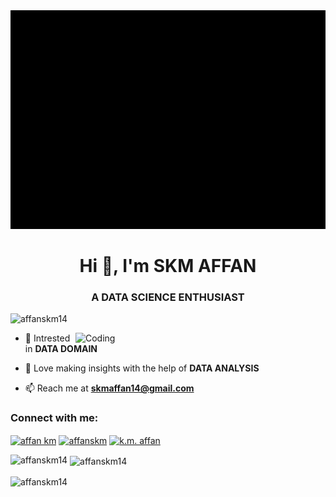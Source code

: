 

<img src="profile.gif" class="centerImage" width="600" height="350">

<h1 align="center">Hi 👋, I'm SKM AFFAN</h1>
<h3 align="center">A DATA SCIENCE ENTHUSIAST</h3>

<p align="left"> <img src="https://komarev.com/ghpvc/?username=affanskm14&label=Profile%20views&color=0e75b6&style=flat" alt="affanskm14" /> </p>

<img align="right" alt="Coding" width="400" src="https://indoanalytica.com/static/images/data-science-2.gif">


- 👯 Intrested in **DATA DOMAIN**

- 🌱 Love making insights with the help of **DATA ANALYSIS**

- 📫 Reach me at **skmaffan14@gmail.com**

<h3 align="left">Connect with me:</h3>
<p align="left">
<a href="https://linkedin.com/in/affankm" target="blank"><img align="center" src="https://raw.githubusercontent.com/rahuldkjain/github-profile-readme-generator/master/src/images/icons/Social/linked-in-alt.svg" alt="affan km" height="30" width="40" /></a>
<a href="https://kaggle.com/affanskm" target="blank"><img align="center" src="https://raw.githubusercontent.com/rahuldkjain/github-profile-readme-generator/master/src/images/icons/Social/kaggle.svg" alt="affanskm" height="30" width="40" /></a>
<a href="https://instagram.com/k.m. affan" target="blank"><img align="center" src="https://raw.githubusercontent.com/rahuldkjain/github-profile-readme-generator/master/src/images/icons/Social/instagram.svg" alt="k.m. affan" height="30" width="40" /></a>
</p>

<p><img align="left" src="https://github-readme-stats.vercel.app/api/top-langs?username=affanskm14&show_icons=true&locale=en&layout=compact" alt="affanskm14" /></p>

<p>&nbsp;<img align="center" src="https://github-readme-stats.vercel.app/api?username=affanskm14&show_icons=true&locale=en" alt="affanskm14" /></p>

<p><img align="center" src="https://github-readme-streak-stats.herokuapp.com/?user=affanskm14&" alt="affanskm14" /></p>
